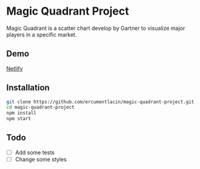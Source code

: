 # Magic Quadrant Project

Magic Quadrant is a scatter chart develop by Gartner to visualize major players in a specific market.

## Demo
[Netlify](https://brave-noether-fdd21d.netlify.app/)

## Installation

```bash
git clone https://github.com/ercumentlacin/magic-quadrant-project.git
cd magic-quadrant-project
npm install
npm start
```

## Todo
- [ ] Add some tests
- [ ] Change some styles
